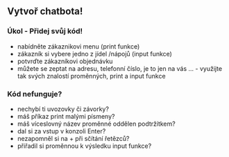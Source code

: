 ## Vytvoř chatbota!

### Úkol - Přidej svůj kód!

- nabídněte zákaznikovi menu (print funkce)
- zákazník si vybere jedno z jídel /nápojů  (input funkce)
- potvrďte zákazníkovi objednávku
- můžete se zeptat na adresu, telefonní číslo, je to jen na vás ... - využijte tak svých znalostí proměnných, print a input funkce

### Kód nefunguje? 
- nechybí ti uvozovky či závorky?
- máš příkaz print malými písmeny?
- máš víceslovný název proměnné oddělen podtržítkem?
- dal si za vstup v konzoli Enter?
- nezapomněl si na + při sčítání řetězců?
- přiřadil si proměnnou k výsledku input funkce?
